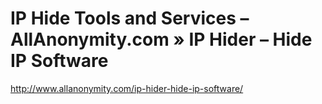 <!--
id: 216775437
link: http://kevinisom.info/post/216775437/ip-hide-tools-and-services-allanonymity-com-ip
slug: ip-hide-tools-and-services-allanonymity-com-ip
date: Mon Oct 19 2009 15:24:59 GMT+1300 (NZDT)
raw: {"blog_name":"kevinisom","id":216775437,"post_url":"http://kevinisom.info/post/216775437/ip-hide-tools-and-services-allanonymity-com-ip","slug":"ip-hide-tools-and-services-allanonymity-com-ip","type":"link","date":"2009-10-19 02:24:59 GMT","timestamp":1255919099,"state":"published","format":"html","reblog_key":"bB0hzfnA","tags":[],"short_url":"http://tmblr.co/Zw68YyCwxiD","highlighted":[],"feed_item":"http://www.allanonymity.com/ip-hider-hide-ip-software/","from_feed_id":"650234","note_count":0,"title":"IP Hide Tools and Services – AllAnonymity.com   » IP Hider – Hide IP Software","url":"http://www.allanonymity.com/ip-hider-hide-ip-software/","description":""}
publish: 2009-10-019
tags: 
title: IP Hide Tools and Services – AllAnonymity.com   » IP Hider – Hide IP Software
-->


IP Hide Tools and Services – AllAnonymity.com   » IP Hider – Hide IP Software
=============================================================================

<http://www.allanonymity.com/ip-hider-hide-ip-software/>

